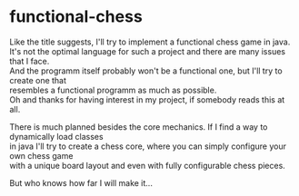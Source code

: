 # functional-chess

Like the title suggests, I'll try to implement a functional chess game in java.  
It's not the optimal language for such a project and there are many issues that I face.  
And the programm itself probably won't be a functional one, but I'll try to create one that  
resembles a functional programm as much as possible.  
Oh and thanks for having interest in my project, if somebody reads this at all.

There is much planned besides the core mechanics. If I find a way to dynamically load classes  
in java I'll try to create a chess core, where you can simply configure your own chess game  
with a unique board layout and even with fully configurable chess pieces.

But who knows how far I will make it...
